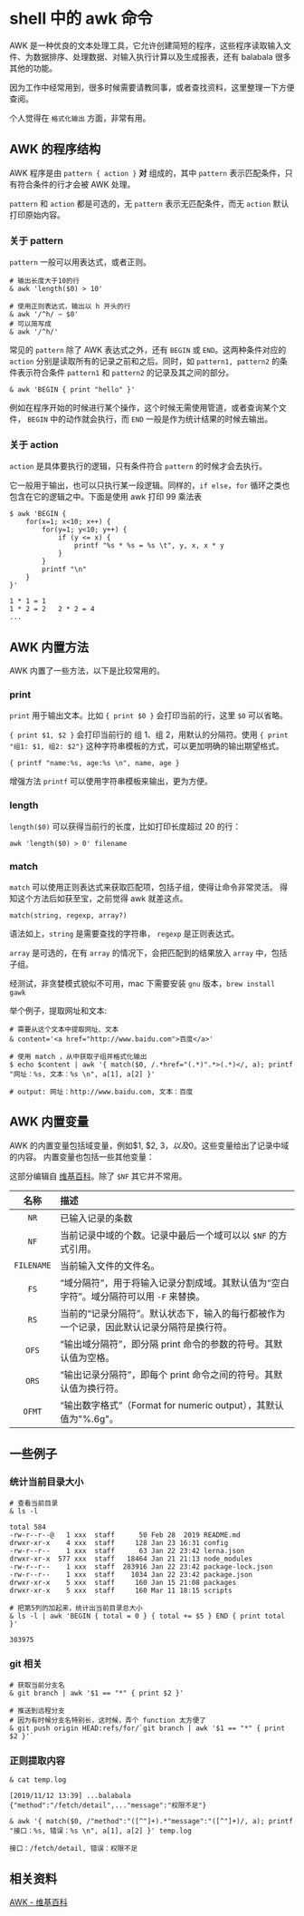 # shell 中的 awk 命令

AWK 是一种优良的文本处理工具，它允许创建简短的程序，这些程序读取输入文件、为数据排序、处理数据、对输入执行计算以及生成报表，还有 balabala 很多其他的功能。

因为工作中经常用到，很多时候需要请教同事，或者查找资料，这里整理一下方便查阅。

个人觉得在 `格式化输出` 方面，非常有用。

## AWK 的程序结构

AWK 程序是由 `pattern { action }` **对** 组成的，其中 `pattern` 表示匹配条件，只有符合条件的行才会被 AWK 处理。

`pattern` 和 `action` 都是可选的，无 `pattern` 表示无匹配条件，而无 `action` 默认打印原始内容。

### 关于 pattern

`pattern` 一般可以用表达式，或者正则。

```shell
# 输出长度大于10的行
& awk 'length($0) > 10'

# 使用正则表达式，输出以 h 开头的行
& awk '/^h/ ~ $0'
# 可以简写成
& awk '/^h/'
```

常见的 `pattern` 除了 AWK 表达式之外，还有 `BEGIN` 或 `END`。这两种条件对应的 `action` 分别是读取所有的记录之前和之后。同时，如 `pattern1, pattern2` 的条件表示符合条件 `pattern1` 和 `pattern2` 的记录及其之间的部分。

```shell
& awk 'BEGIN { print "hello" }'
```

例如在程序开始的时候进行某个操作，这个时候无需使用管道，或者查询某个文件， `BEGIN` 中的动作就会执行，而 `END` 一般是作为统计结果的时候去输出。

### 关于 action

`action` 是具体要执行的逻辑，只有条件符合 `pattern` 的时候才会去执行。

它一般用于输出，也可以只执行某一段逻辑。同样的，`if else`，`for` 循环之类也包含在它的逻辑之中。下面是使用 awk 打印 99 乘法表

```shell
$ awk 'BEGIN {
    for(x=1; x<10; x++) {
        for(y=1; y<10; y++) {
            if (y <= x) {
                printf "%s * %s = %s \t", y, x, x * y
            }
        }
        printf "\n"
    }
}'

1 * 1 = 1
1 * 2 = 2 	2 * 2 = 4
...
```

## AWK 内置方法

AWK 内置了一些方法，以下是比较常用的。

### print

`print` 用于输出文本。比如 `{ print $0 }` 会打印当前的行，这里 `$0` 可以省略。

`{ print $1, $2 }` 会打印当前行的 组 1、组 2，用默认的分隔符。使用 `{ print "组1: $1, 组2: $2"}` 这种字符串模板的方式，可以更加明确的输出期望格式。

    { printf "name:%s, age:%s \n", name, age }

增强方法 `printf` 可以使用字符串模板来输出，更为方便。

### length

`length($0)` 可以获得当前行的长度，比如打印长度超过 20 的行：

    awk 'length($0) > 0' filename

### match

`match` 可以使用正则表达式来获取匹配项，包括子组，使得让命令非常灵活。 得知这个方法后如获至宝，之前觉得 awk 就差这点。

    match(string, regexp, array?)

语法如上，`string` 是需要查找的字符串， `regexp` 是正则表达式。

`array` 是可选的，在有 `array` 的情况下，会把匹配到的结果放入 `array` 中，包括子组。

经测试，非贪婪模式貌似不可用，mac 下需要安装 `gnu` 版本，`brew install gawk`

举个例子，提取网址和文本:

```shell
# 需要从这个文本中提取网址、文本
& content='<a href="http://www.baidu.com">百度</a>'

# 使用 match ，从中获取子组并格式化输出
$ echo $content | awk '{ match($0, /.*href="(.*)".*>(.*)</, a); printf "网址：%s, 文本：%s \n", a[1], a[2] }'

# output: 网址：http://www.baidu.com, 文本：百度
```

## AWK 内置变量

AWK 的内置变量包括域变量，例如$1, $2, $3，以及$0。这些变量给出了记录中域的内容。 内置变量也包括一些其他变量：

这部分编辑自 [维基百科](https://zh.wikipedia.org/wiki/AWK)。除了 `$NF` 其它并不常用。

|    名称    | 描述                                                                                     |
| :--------: | :--------------------------------------------------------------------------------------- |
|    `NR`    | 已输入记录的条数                                                                         |
|    `NF`    | 当前记录中域的个数。记录中最后一个域可以以 `$NF` 的方式引用。                            |
| `FILENAME` | 当前输入文件的文件名。                                                                   |
|    `FS`    | “域分隔符”，用于将输入记录分割成域。其默认值为“空白字符”。域分隔符可以用 `-F` 来替换。   |
|    `RS`    | 当前的“记录分隔符”。默认状态下，输入的每行都被作为一个记录，因此默认记录分隔符是换行符。 |
|   `OFS`    | “输出域分隔符”，即分隔 print 命令的参数的符号。其默认值为空格。                          |
|   `ORS`    | “输出记录分隔符”，即每个 print 命令之间的符号。其默认值为换行符。                        |
|   `OFMT`   | “输出数字格式”（Format for numeric output），其默认值为"%.6g"。                          |

## 一些例子

### 统计当前目录大小

```shell
# 查看当前目录
& ls -l

total 584
-rw-r--r--@   1 xxx  staff      50 Feb 28  2019 README.md
drwxr-xr-x    4 xxx  staff     128 Jan 23 16:31 config
-rw-r--r--    1 xxx  staff      63 Jan 22 23:42 lerna.json
drwxr-xr-x  577 xxx  staff   18464 Jan 21 21:13 node_modules
-rw-r--r--    1 xxx  staff  283916 Jan 22 23:42 package-lock.json
-rw-r--r--    1 xxx  staff    1034 Jan 22 23:42 package.json
drwxr-xr-x    5 xxx  staff     160 Jan 15 21:08 packages
drwxr-xr-x    5 xxx  staff     160 Mar 11 18:15 scripts

# 把第5列的加起来，统计出当前目录总大小
& ls -l | awk 'BEGIN { total = 0 } { total += $5 } END { print total }'

303975
```

### git 相关

```shell
# 获取当前分支名
& git branch | awk '$1 == "*" { print $2 }'

# 推送到远程分支
# 因为有时候分支名特别长，这时候，弄个 function 太方便了
& git push origin HEAD:refs/for/`git branch | awk '$1 == "*" { print $2 }'`
```

### 正则提取内容

```shell
& cat temp.log

[2019/11/12 13:39] ...balabala {"method":"/fetch/detail",..."message":"权限不足"}

& awk '{ match($0, /"method":"([^"]+).*"message":"([^"]+)/, a); printf "接口：%s, 错误：%s \n", a[1], a[2] }' temp.log

接口：/fetch/detail, 错误：权限不足
```

## 相关资料

[AWK - 维基百科](https://zh.wikipedia.org/wiki/AWK)
